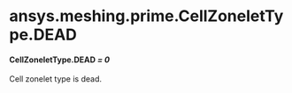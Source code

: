 <a id="ansys-meshing-prime-cellzonelettype-dead"></a>

# ansys.meshing.prime.CellZoneletType.DEAD

<a id="ansys.meshing.prime.CellZoneletType.DEAD"></a>

#### CellZoneletType.DEAD *= 0*

Cell zonelet type is dead.

<!-- !! processed by numpydoc !! -->
